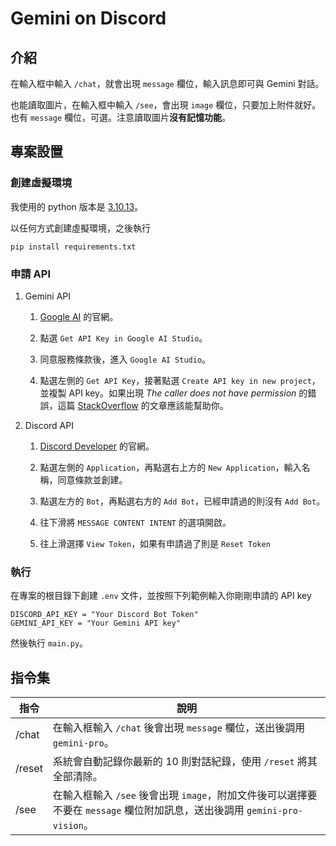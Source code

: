 # Gemini on Discord

## 介紹
在輸入框中輸入 `/chat`，就會出現 `message` 欄位，輸入訊息即可與 Gemini 對話。

也能讀取圖片，在輸入框中輸入 `/see`，會出現 `image` 欄位，只要加上附件就好。也有 `message` 欄位，可選。注意讀取圖片**沒有記憶功能**。

## 專案設置

### 創建虛擬環境
我使用的 python 版本是 [3.10.13](https://www.python.org/downloads/release/python-31012/)。

以任何方式創建虛擬環境，之後執行
```
pip install requirements.txt
```

### 申請 API
1. Gemini API

    1. [Google AI](https://ai.google.dev/) 的官網。

    2. 點選 `Get API Key in Google AI Studio`。

    3. 同意服務條款後，進入 `Google AI Studio`。

    4. 點選左側的 `Get API Key`，接著點選 `Create API key in new project`，並複製 API key。如果出現 *The caller does not have permission* 的錯誤，這篇 [StackOverflow](https://stackoverflow.com/questions/77762483/the-caller-does-not-have-permission-when-creating-api-key) 的文章應該能幫助你。

2. Discord API

    1. [Discord Developer](https://discord.com/developers/applications) 的官網。

    2. 點選左側的 `Application`，再點選右上方的 `New Application`，輸入名稱，同意條款並創建。

    3. 點選左方的 `Bot`，再點選右方的 `Add Bot`，已經申請過的則沒有 `Add Bot`。

    4. 往下滑將 `MESSAGE CONTENT INTENT` 的選項開啟。

    5. 往上滑選擇 `View Token`，如果有申請過了則是 `Reset Token`

### 執行
在專案的根目錄下創建 `.env` 文件，並按照下列範例輸入你剛剛申請的 API key
```
DISCORD_API_KEY = "Your Discord Bot Token"
GEMINI_API_KEY = "Your Gemini API key"
```
然後執行 `main.py`。

## 指令集

指令 | 說明
---|---
/chat| 在輸入框輸入 `/chat` 後會出現 `message` 欄位，送出後調用 `gemini-pro`。
/reset| 系統會自動記錄你最新的 10 則對話紀錄，使用 `/reset` 將其全部清除。
/see| 在輸入框輸入 `/see` 後會出現 `image`，附加文件後可以選擇要不要在 `message` 欄位附加訊息，送出後調用 `gemini-pro-vision`。